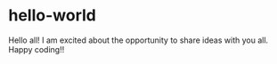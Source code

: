 # hello-world

Hello all!
I am excited about the opportunity to share ideas with you all.  Happy coding!!
